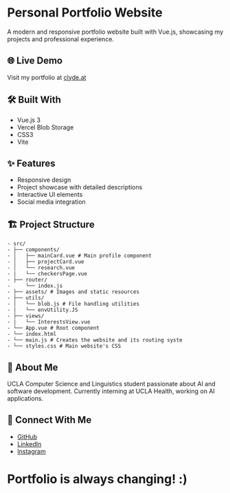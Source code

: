 # Personal Portfolio Website

A modern and responsive portfolio website built with Vue.js, showcasing my projects and professional experience.

## 🌐 Live Demo

Visit my portfolio at [clyde.at](https://clyde.at)

## 🛠️ Built With

- Vue.js 3
- Vercel Blob Storage
- CSS3
- Vite

## ✨ Features

- Responsive design
- Project showcase with detailed descriptions
- Interactive UI elements
- Social media integration

## 🏗️ Project Structure
```
- src/
- ├── components/
- │   ├── mainCard.vue # Main profile component
- │   ├── projectCard.vue
- │   └── research.vue
- |   └── checkersPage.vue
- ├── router/
-     └── index.js
- ├── assets/ # Images and static resources
- ├── utils/
- │   └── blob.js # File handling utilities
- |   └── envUtility.JS
- ├── views/
- |   └── InterestsView.vue
- └── App.vue # Root component
- └── index.html
- └── main.js # Creates the website and its routing syste
- └── styles.css # Main website's CSS
```

## 👤 About Me

UCLA Computer Science and Linguistics student passionate about AI and software development. Currently interning at UCLA Health, working on AI applications.

## 🔗 Connect With Me

- [GitHub](https://github.com/Clyde0513)
- [LinkedIn](https://www.linkedin.com/in/clydevillacrusis/)
- [Instagram](https://www.instagram.com/sagec1313/)

# Portfolio is always changing! :)
